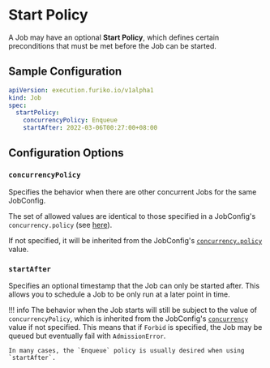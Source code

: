 # Start Policy

A Job may have an optional **Start Policy**, which defines certain preconditions that must be met before the Job can be started.

## Sample Configuration

```yaml
apiVersion: execution.furiko.io/v1alpha1
kind: Job
spec:
  startPolicy:
    concurrencyPolicy: Enqueue
    startAfter: 2022-03-06T00:27:00+08:00
```

## Configuration Options

### `concurrencyPolicy`

Specifies the behavior when there are other concurrent Jobs for the same JobConfig.

The set of allowed values are identical to those specified in a JobConfig's `concurrency.policy` (see [here](../jobconfig/concurrency.md#policy)).

If not specified, it will be inherited from the JobConfig's [`concurrency.policy`](../jobconfig/concurrency.md#policy) value.

### `startAfter`

Specifies an optional timestamp that the Job can only be started after. This allows you to schedule a Job to be only run at a later point in time.

<!-- prettier-ignore -->
!!! info
    The behavior when the Job starts will still be subject to the value of `concurrencyPolicy`, which is inherited from the JobConfig's [`concurrency`](../jobconfig/concurrency.md) value if not specified. This means that if `Forbid` is specified, the Job may be queued but eventually fail with `AdmissionError`.

    In many cases, the `Enqueue` policy is usually desired when using `startAfter`.
